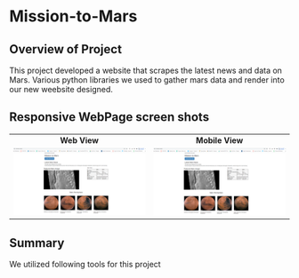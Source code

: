 # Mission-to-Mars
## Overview of Project
This project developed a website that scrapes the latest news and data on Mars. 
Various python libraries we used to gather mars data and render into our new weebsite designed.

## Responsive WebPage screen shots

<table>
 <tr>   
   <td align="center"> <b> Web View </b> </td>
   <td align="center"> <b> Mobile View </b> </td>
  </tr> 
  <tr>  
    <td valign="top"> <img src="/app/Image/Mission_Mars_WebPage.png" width="250" /> </td>
    <td valign="top"> <img src="/app/Image/Mission_Mars_WebPage.png" width="250" /> </td>
  </tr>     
</Table> 



## Summary

We utilized following tools for this project
